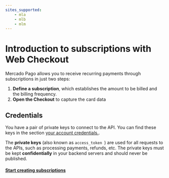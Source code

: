 ```yaml
---
sites_supported:
    - mla
    - mlb
    - mlm
---
```


# Introduction to subscriptions with Web Checkout

Mercado Pago allows you to receive recurring payments through subscriptions in just two steps:

1. **Define a subscription**, which establishes the amount to be billed and the billing frequency.
2. **Open the Checkout** to capture the card data

## Credentials

You have a pair of private keys to connect to the API. You can find these keys in the section [your account credentials.](https://www.mercadopago.com.ar/account/credentials).

The **private keys** (also known as  `access_token `) are used for all requests to the APIs, such as processing payments, refunds, etc. The private keys must be kept **confidentially** in your backend servers and should never be published.

#### [Start creating subscriptions](/guides/subscriptions/web-checkout/create-subscription.en.md)
